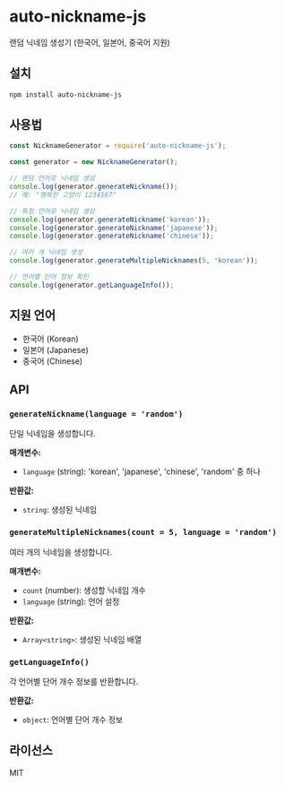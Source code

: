 # auto-nickname-js

랜덤 닉네임 생성기 (한국어, 일본어, 중국어 지원)

## 설치

```bash
npm install auto-nickname-js
```

## 사용법

```javascript
const NicknameGenerator = require('auto-nickname-js');

const generator = new NicknameGenerator();

// 랜덤 언어로 닉네임 생성
console.log(generator.generateNickname());
// 예: "행복한 고양이 1234567"

// 특정 언어로 닉네임 생성
console.log(generator.generateNickname('korean'));
console.log(generator.generateNickname('japanese'));
console.log(generator.generateNickname('chinese'));

// 여러 개 닉네임 생성
console.log(generator.generateMultipleNicknames(5, 'korean'));

// 언어별 단어 정보 확인
console.log(generator.getLanguageInfo());
```

## 지원 언어

- 한국어 (Korean)
- 일본어 (Japanese)
- 중국어 (Chinese)

## API

### `generateNickname(language = 'random')`
단일 닉네임을 생성합니다.

**매개변수:**
- `language` (string): 'korean', 'japanese', 'chinese', 'random' 중 하나

**반환값:**
- `string`: 생성된 닉네임

### `generateMultipleNicknames(count = 5, language = 'random')`
여러 개의 닉네임을 생성합니다.

**매개변수:**
- `count` (number): 생성할 닉네임 개수
- `language` (string): 언어 설정

**반환값:**
- `Array<string>`: 생성된 닉네임 배열

### `getLanguageInfo()`
각 언어별 단어 개수 정보를 반환합니다.

**반환값:**
- `object`: 언어별 단어 개수 정보

## 라이선스

MIT 